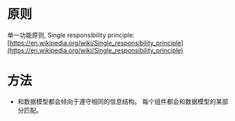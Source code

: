 # 原则

单一功能原则, Single responsibility principle: <br/>
[https://en.wikipedia.org/wiki/Single_responsibility_principle](https://en.wikipedia.org/wiki/Single_responsibility_principle)

# 方法

- 和数据模型都会倾向于遵守相同的信息结构。 每个组件都会和数据模型的某部分匹配。
